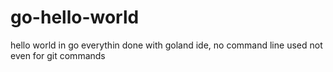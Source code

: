# go-hello-world
hello world in go
everythin done with goland ide, no command line used not even for git commands

